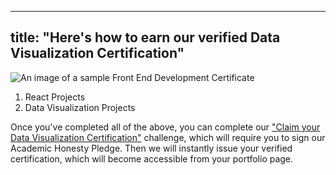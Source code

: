 
---
title: "Here's how to earn our verified Data Visualization Certification"
---

![An image of a sample Front End Development Certificate](//discourse-user-assets.s3.amazonaws.com/original/2X/e/e8807cae251ec214589ef35de95f956433d14280.png)

1.  React Projects
2.  Data Visualization Projects

Once you've completed all of the above, you can complete our ["Claim your Data Visualization Certification"](http://www.freecodecamp.com/challenges/claim-your-data-visualization-certificate) challenge, which will require you to sign our Academic Honesty Pledge. Then we will instantly issue your verified certification, which will become accessible from your portfolio page.
